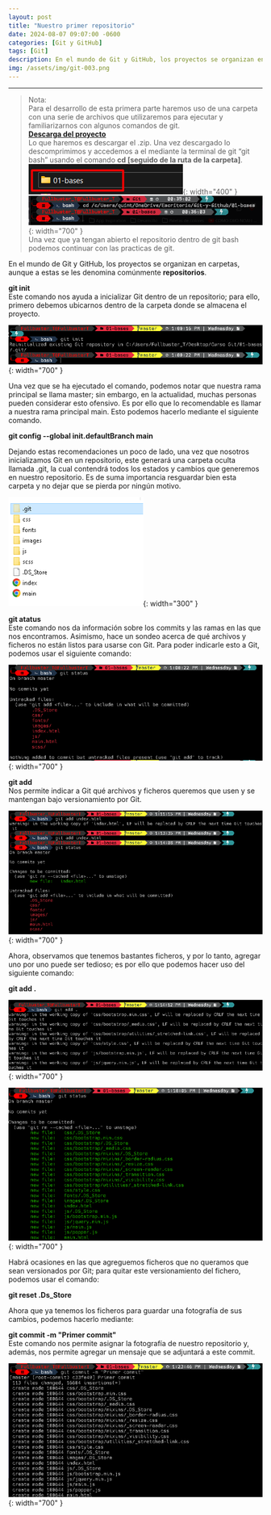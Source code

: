 ```yaml
---
layout: post
title: "Nuestro primer repositorio"
date: 2024-08-07 09:07:00 -0600
categories: [Git y GitHub]
tags: [Git]
description: En el mundo de Git y GitHub, los proyectos se organizan en carpetas, aunque a estas se les denomina comúnmente repositorios.....
img: /assets/img/git-003.png
---
```


---

>Nota:   
>Para el desarrollo de esta primera parte haremos uso de una carpeta con una serie de archivos que utilizaremos para ejecutar y familiarizarnos con algunos comandos de git.  
><a href="https://drive.google.com/file/d/1HwMFdhMIurrfpOQbrwm-8ZhBwCeygpEf/view?usp=sharing" target="_blank"><strong>Descarga del proyecto</strong></a>  
>Lo que haremos es descargar el .zip. Una vez descargado lo descomprimimos y accedemos a el mediante la terminal de git “git bash” usando el comando **cd [seguido de la ruta de la carpeta]**.  
> ![alt text](/assets/img/git-003-8.png){: width="400" }
> ![alt text](/assets/img/git-003-9.png){: width="700" }  
>Una vez que ya tengan abierto el repositorio dentro de git bash podemos continuar con las practicas de git.

En el mundo de Git y GitHub, los proyectos se organizan en carpetas, aunque a estas se les denomina comúnmente **repositorios**.

**git init**  
Este comando nos ayuda a inicializar Git dentro de un repositorio; para ello, primero debemos ubicarnos dentro de la carpeta donde se almacena el proyecto.

![alt text](/assets/img/git-003-1.png){: width="700" }

Una vez que se ha ejecutado el comando, podemos notar que nuestra rama principal se llama master; sin embargo, en la actualidad, muchas personas pueden considerar esto ofensivo. Es por ello que lo recomendable es llamar a nuestra rama principal main. Esto podemos hacerlo mediante el siguiente comando.

**git config --global init.defaultBranch main**

Dejando estas recomendaciones un poco de lado, una vez que nosotros inicializamos Git en un repositorio, este generará una carpeta oculta llamada .git, la cual contendrá todos los estados y cambios que generemos en nuestro repositorio. Es de suma importancia resguardar bien esta carpeta y no dejar que se pierda por ningún motivo.

![alt text](/assets/img/git-003-2.png){: width="300" }

**git atatus**  
Este comando nos da información sobre los commits y las ramas en las que nos encontramos. Asimismo, hace un sondeo acerca de qué archivos y ficheros no están listos para usarse con Git. Para poder indicarle esto a Git, podemos usar el siguiente comando:

![alt text](/assets/img/git-003-3.png){: width="700" }

**git add**  
Nos permite indicar a Git qué archivos y ficheros queremos que usen y se mantengan bajo versionamiento por Git.

![alt text](/assets/img/git-003-4.png){: width="700" }

Ahora, observamos que tenemos bastantes ficheros, y por lo tanto, agregar uno por uno puede ser tedioso; es por ello que podemos hacer uso del siguiente comando:

**git add .**

![alt text](/assets/img/git-003-5.png){: width="700" }

![alt text](/assets/img/git-003-6.png){: width="700" }

Habrá ocasiones en las que agreguemos ficheros que no queramos que sean versionados por Git; para quitar este versionamiento del fichero, podemos usar el comando:

**git reset .Ds_Store**

Ahora que ya tenemos los ficheros para guardar una fotografía de sus cambios, podemos hacerlo mediante:

**git commit -m "Primer commit"**  
Este comando nos permite asignar la fotografía de nuestro repositorio y, además, nos permite agregar un mensaje que se adjuntará a este commit.

![alt text](/assets/img/git-003-7.png){: width="700" }


